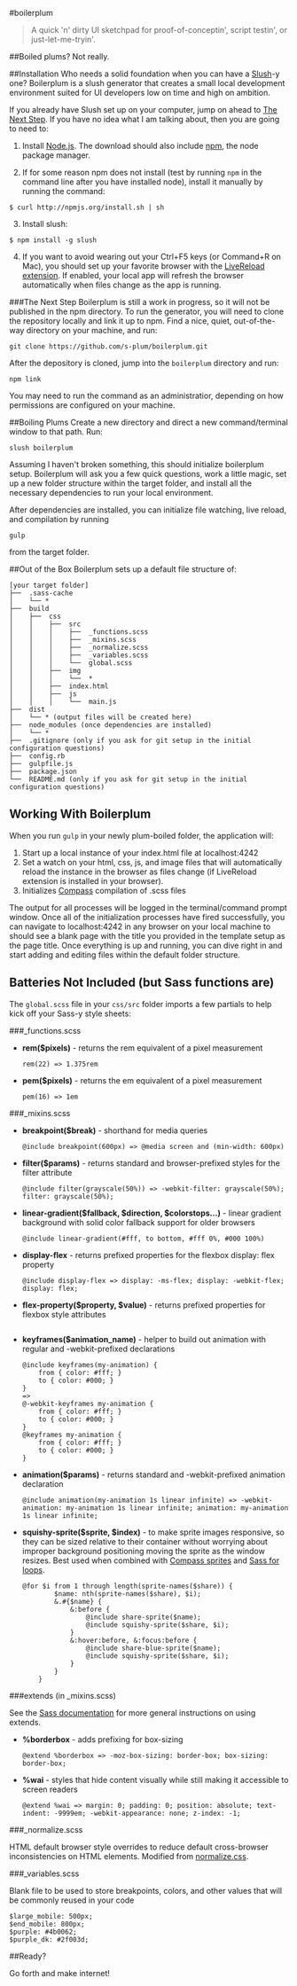 #boilerplum
> A quick 'n' dirty UI sketchpad for proof-of-conceptin', script testin', or just-let-me-tryin'.

##Boiled plums?
Not really.

##Installation
Who needs a solid foundation when you can have a [Slush](http://slushjs.github.io/)-y one? Boilerplum is a slush generator that creates a small local development environment suited for UI developers low on time and high on ambition.

If you already have Slush set up on your computer, jump on ahead to [The Next Step](#next-step). If you have no idea what I am talking about, then you are going to need to:

1. Install [Node.js](http://nodejs.org/). The download should also include [npm](https://www.npmjs.org/), the node package manager.

2. If for some reason npm does not install (test by running `npm` in the command line after you have installed node), install it manually by running the command:
```
$ curl http://npmjs.org/install.sh | sh
```

3. Install slush:
```
$ npm install -g slush
```

4. If you want to avoid wearing out your Ctrl+F5 keys (or Command+R on Mac), you should set up your favorite browser with the [LiveReload extension](http://feedback.livereload.com/knowledgebase/articles/86242-how-do-i-install-and-use-the-browser-extensions-). If enabled, your local app will refresh the browser automatically when files change as the app is running.

###<b id="next-step"></b>The Next Step
Boilerplum is still a work in progress, so it will not be published in the npm directory. To run the generator, you will need to clone the repository locally and link it up to npm. Find a nice, quiet, out-of-the-way directory on your machine, and run:

```
git clone https://github.com/s-plum/boilerplum.git
```

After the depository is cloned, jump into the ```boilerplum``` directory and run:

```
npm link
```

You may need to run the command as an administratior, depending on how permissions are configured on your machine.


##Boiling Plums
Create a new directory and direct a new command/terminal window to that path. Run:

```
slush boilerplum
```

Assuming I haven't broken something, this should initialize boilerplum setup. Boilerplum will ask you a few quick questions, work a little magic, set up a new folder structure within the target folder, and install all the necessary dependencies to run your local environment. 

After dependencies are installed, you can initialize file watching, live reload, and compilation by running 

```
gulp
```

from the target folder.

##Out of the Box
Boilerplum sets up a default file structure of:

```shell
[your target folder]
├──  .sass-cache
│    └── *
├──  build
│    ├──  css
│    │	  ├──  src
│    │    │	   ├──  _functions.scss
│    │    │    ├──  _mixins.scss
│    │    │    ├──  _normalize.scss
│    │    │    ├──  _variables.scss
│    │    │    └──  global.scss
│    │    ├──  img
│    │    │    └──  *
│    │    ├──  index.html
│    │    ├──  js
│    │    │    └──  main.js
├──  dist 
│    └── * (output files will be created here)
├──  node_modules (once dependencies are installed)
│    └── *
├──  .gitignore (only if you ask for git setup in the initial configuration questions)
├──  config.rb
├──  gulpfile.js
├──  package.json
└──  README.md (only if you ask for git setup in the initial configuration questions)
```

## Working With Boilerplum
When you run `gulp` in your newly plum-boiled folder, the application will:

1. Start up a local instance of your index.html file at localhost:4242
2. Set a watch on your html, css, js, and image files that will automatically reload the instance in the browser as files change (if LiveReload extension is installed in your browser).
3. Initializes [Compass](//http://compass-style.org/) compilation of .scss files

The output for all processes will be logged in the terminal/command prompt window. Once all of the initialization processes have fired successfully, you can navigate to localhost:4242 in any browser on your local machine to should see a blank page with the title you provided in the template setup as the page title. Once everything is up and running, you can dive right in and start adding and editing files within the default folder structure. 

## Batteries Not Included (but Sass functions are)
The ```global.scss``` file in your ```css/src``` folder imports a few partials to help kick off your Sass-y style sheets:

###_functions.scss

* **rem($pixels)** - returns the rem equivalent of a pixel measurement

	```rem(22) => 1.375rem```
* **pem($pixels)** - returns the em equivalent of a pixel measurement

	```pem(16) => 1em```


###_mixins.scss

* **breakpoint($break)** - shorthand for media queries

	```@include breakpoint(600px) => @media screen and (min-width: 600px)```
* **filter($params)** - returns standard and browser-prefixed styles for the filter attribute
	
	```@include filter(grayscale(50%)) => -webkit-filter: grayscale(50%); filter: grayscale(50%);```

* **linear-gradient($fallback, $direction, $colorstops...)** - linear gradient background with solid color fallback support for older browsers

	```@include linear-gradient(#fff, to bottom, #fff 0%, #000 100%)```

* **display-flex** - returns prefixed properties for the flexbox display: flex property

	```@include display-flex => display: -ms-flex; display: -webkit-flex; display: flex;```
* **flex-property($property, $value)** - returns prefixed properties for flexbox style attributes
	
	```@include flex-property(justify-content, flex-start) => -ms-justify-content: flex-start; -webkit-justify-content: flex-start; justify-content: flex-start;
* **keyframes($animation_name)** - helper to build out animation with regular and -webkit-prefixed declarations

	```shell
	@include keyframes(my-animation) {
		from { color: #fff; }
		to { color: #000; }
	}
	=>
	@-webkit-keyframes my-animation {
		from { color: #fff; }
		to { color: #000; }
	}
	@keyframes my-animation {
		from { color: #fff; }
		to { color: #000; }
	}
	```
* **animation($params)** - returns standard and -webkit-prefixed animation declaration
	
	```@include animation(my-animation 1s linear infinite) => -webkit-animation: my-animation 1s linear infinite; animation: my-animation 1s linear infinite;```

* **squishy-sprite($sprite, $index)** - to make sprite images responsive, so they can be sized relative to their container without worrying about improper background positioning moving the sprite as the window resizes. Best used when combined with [Compass sprites](http://compass-style.org/help/tutorials/spriting/) and [Sass for loops](http://thesassway.com/intermediate/if-for-each-while).

	```shell
	@for $i from 1 through length(sprite-names($share)) {
			$name: nth(sprite-names($share), $i);
			&.#{$name} {
				&:before {
					@include share-sprite($name);
					@include squishy-sprite($share, $i);
				}
				&:hover:before, &:focus:before {
					@include share-blue-sprite($name);
					@include squishy-sprite($share, $i);
				}
			}
		}
	```

###extends (in _mixins.scss)

See the [Sass documentation](http://sass-lang.com/documentation/file.SASS_REFERENCE.html) for more general instructions on using extends.

* **%borderbox** - adds prefixing for box-sizing
	
	```@extend %borderbox => -moz-box-sizing: border-box; box-sizing: border-box;```

* **%wai** - styles that hide content visually while still making it accessible to screen readers
	
	```@extend %wai => margin: 0; padding: 0; position: absolute; text-indent: -9999em; -webkit-appearance: none; z-index: -1;```

###_normalize.scss

HTML default browser style overrides to reduce default cross-browser inconsistencies on HTML elements. Modified from [normalize.css](https://github.com/necolas/normalize.css).

###_variables.scss

Blank file to be used to store breakpoints, colors, and other values that will be commonly reused in your code

```shell
$large_mobile: 500px;
$end_mobile: 800px;
$purple: #4b0062;
$purple_dk: #2f003d;
```

##Ready?

Go forth and make internet!